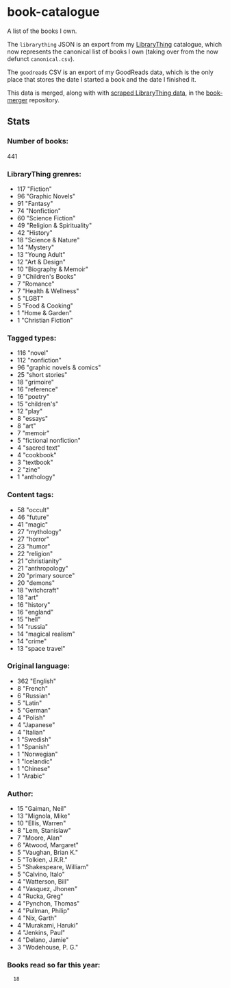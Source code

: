 book-catalogue
==============

A list of the books I own.

The `librarything` JSON is an export from my [LibraryThing](https://www.librarything.com/catalog/tripofmice) catalogue, which now represents the canonical list of books I own (taking over from the now defunct `canonical.csv`).

The `goodreads` CSV is an export of my GoodReads data, which is the only place that stores the date I started a book and the date I finished it.

This data is merged, along with with [scraped LibraryThing data](https://github.com/mouse-reeve/book-scraper), in the [book-merger](https://github.com/mouse-reeve/book-merger) repository.

## Stats
### Number of books:
441

### LibraryThing grenres:
- 117 "Fiction"
- 96 "Graphic Novels"
- 91 "Fantasy"
- 74 "Nonfiction"
- 60 "Science Fiction"
- 49 "Religion & Spirituality"
- 42 "History"
- 18 "Science & Nature"
- 14 "Mystery"
- 13 "Young Adult"
- 12 "Art & Design"
- 10 "Biography & Memoir"
- 9 "Children's Books"
- 7 "Romance"
- 7 "Health & Wellness"
- 5 "LGBT"
- 5 "Food & Cooking"
- 1 "Home & Garden"
- 1 "Christian Fiction"

### Tagged types:
- 116 "novel"
- 112 "nonfiction"
- 96 "graphic novels & comics"
- 25 "short stories"
- 18 "grimoire"
- 16 "reference"
- 16 "poetry"
- 15 "children's"
- 12 "play"
- 8 "essays"
- 8 "art"
- 7 "memoir"
- 5 "fictional nonfiction"
- 4 "sacred text"
- 4 "cookbook"
- 3 "textbook"
- 2 "zine"
- 1 "anthology"

### Content tags:
- 58 "occult"
- 46 "future"
- 41 "magic"
- 27 "mythology"
- 27 "horror"
- 23 "humor"
- 22 "religion"
- 21 "christianity"
- 21 "anthropology"
- 20 "primary source"
- 20 "demons"
- 18 "witchcraft"
- 18 "art"
- 16 "history"
- 16 "england"
- 15 "hell"
- 14 "russia"
- 14 "magical realism"
- 14 "crime"
- 13 "space travel"

### Original language:
- 362 "English"
- 8 "French"
- 6 "Russian"
- 5 "Latin"
- 5 "German"
- 4 "Polish"
- 4 "Japanese"
- 4 "Italian"
- 1 "Swedish"
- 1 "Spanish"
- 1 "Norwegian"
- 1 "Icelandic"
- 1 "Chinese"
- 1 "Arabic"

### Author:
- 15 "Gaiman, Neil"
- 13 "Mignola, Mike"
- 10 "Ellis, Warren"
- 8 "Lem, Stanislaw"
- 7 "Moore, Alan"
- 6 "Atwood, Margaret"
- 5 "Vaughan, Brian K."
- 5 "Tolkien, J.R.R."
- 5 "Shakespeare, William"
- 5 "Calvino, Italo"
- 4 "Watterson, Bill"
- 4 "Vasquez, Jhonen"
- 4 "Rucka, Greg"
- 4 "Pynchon, Thomas"
- 4 "Pullman, Philip"
- 4 "Nix, Garth"
- 4 "Murakami, Haruki"
- 4 "Jenkins, Paul"
- 4 "Delano, Jamie"
- 3 "Wodehouse, P. G."

### Books read so far this year:
      18


